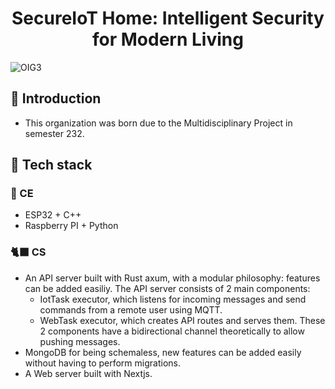 <h1 align='center'>SecureIoT Home: Intelligent Security for Modern Living</h1>

![OIG3](https://github.com/Smart-Home-Guard/.github/assets/139191192/f088bccc-f982-4d81-b972-2c58f77926e3)

## 🌱 Introduction
* This organization was born due to the Multidisciplinary Project in semester 232.

## 🚀 Tech stack
### 🐁 CE
* ESP32 + C++
* Raspberry PI + Python
### 🐈‍⬛ CS
* An API server built with Rust axum, with a modular philosophy: features can be added easiliy.
  The API server consists of 2 main components:
     * IotTask executor, which listens for incoming messages and send commands from a remote user using MQTT.
     * WebTask executor, which creates API routes and serves them.
  These 2 components have a bidirectional channel theoretically to allow pushing messages.
* MongoDB for being schemaless, new features can be added easily without having to perform migrations.
* A Web server built with Nextjs.
